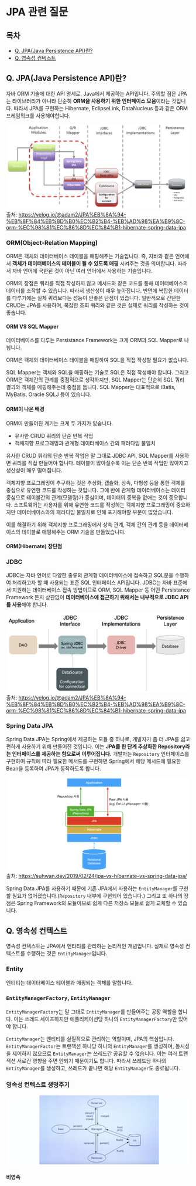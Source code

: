 # JPA 관련 질문

## 목차
- [Q. JPA(Java Persistence API)란?](#q-jpajava-persistence-api란)
- [Q. 영속성 컨텍스트](#q-영속성-컨텍스트)


## Q. JPA(Java Persistence API)란?
자바 ORM 기술에 대한 API 명세로, Java에서 제공하는 API입니다. 주의할 점은 JPA는 라이브러리가 아니라 단순히 **ORM을 사용하기 위한 인터페이스 모음**이라는 것입니다. 따라서 JPA를 구현하는 Hibernate, EclipseLink, DataNucleus 등과 같은 ORM 프레임워크를 사용해야합니다.

![JPA 모습](./images/jpa.png)
출처: <https://velog.io/@adam2/JPA%EB%8A%94-%EB%8F%84%EB%8D%B0%EC%B2%B4-%EB%AD%98%EA%B9%8C-orm-%EC%98%81%EC%86%8D%EC%84%B1-hibernate-spring-data-jpa>

### ORM(Object-Relation Mapping)
ORM은 객체와 데이터베이스 테이블을 매핑해주는 기술입니다. 즉, 자바와 같은 언어에서 **객체가 데이터베이스의 테이블이 될 수 있도록 매핑** 시켜주는 것을 의미합니다. 따라서 자바 언어에 국한된 것이 아닌 여러 언어에서 사용하는 기술입니다.

ORM의 장점은 쿼리를 직접 작성하지 않고 메서드와 같은 코드를 통해 데이터베이스의 데이터를 조작할 수 있습니다. 따라서 생산성이 매우 높아집니다. 반면에 복잡한 데이터를 다루기에는 실제 쿼리보다는 성능이 안좋은 단점이 있습니다. 일반적으로 간단한 CRUD는 JPA를 사용하며, 복잡한 조회 쿼리와 같은 것은 실제로 쿼리를 작성하는 것이 좋습니다.

#### ORM VS SQL Mapper
데이터베이스를 다루는 Persistance Framework는 크게 ORM과 SQL Mapper로 나뉩니다.

ORM은 객체와 데이터베이스 테이블을 매핑하여 SQL을 직접 작성할 필요가 없습니다.

SQL Mapper는 객체와 SQL을 매핑하는 기술로 SQL은 직접 작성해야 합니다. 그리고 ORM은 객체간의 관계를 중점적으로 생각하지만, SQL Mapper는 단순히 SQL 쿼리 결과와 객체를 매핑해주는데 중점을 둡니다. SQL Mapper는 대표적으로 iBatis, MyBatis, Oracle SQLJ 등이 있습니다.

#### ORM이 나온 배경
ORM이 만들어진 계기는 크게 두 가지가 있습니다.
- 유사한 CRUD 쿼리의 단순 반복 작업
- 객체지향 프로그래밍과 관계형 데이터베이스 간의 패러다임 불일치

유사한 CRUD 쿼리의 단순 반복 작업은 말 그대로 JDBC API, SQL Mapper를 사용하면 쿼리를 직접 만들어야 합니다. 테이블이 많아질수록 이는 단순 반복 작업만 많아지고 생산성이 매우 떨어집니다.

객체지향 프로그래밍이 추구하는 것은 추상화, 캡슐화, 상속, 다형성 등을 통한 객체를 중심으로 유연한 코드를 작성하는 것입니다. 그에 반에 관계형 데이터베이스는 데이터 중심으로 테이블간의 관계(모델링)가 중심이며, 데이터의 중복을 없애는 것이 중요합니다. 소프트웨어는 사용자를 위해 유연한 코드를 작성하는 객체지향 프로그래밍이 중요하지만 데이터베이스와의 패러다임 불일치로 인해 포기해야할 부분이 많았습니다.

이를 해결하기 위해 객체지향 프로그래밍에서 상속 관계, 객체 간의 관계 등을 데이터베이스의 테이블로 매핑해주는 ORM 기술을 만들었습니다.

#### ORM(Hibernate) 장단점


### JDBC
JDBC는 자바 언어로 다양한 종류의 관계형 데이터베이스에 접속하고 SQL문을 수행하여 처리하고자 할 때 사용되는 표준 SQL 인터페이스 API입니다. JDBC는 자바 표준에서 지원하는 데이터베이스 접속 방법이므로 ORM, SQL Mapper 등 어떤 Persistance Framework 든지 상관없이 **데이터베이스에 접근하기 위해서는 내부적으로 JDBC API를 사용**해야 합니다.

![JDBC 과정](./images/jdbc.png)
출처: <https://velog.io/@adam2/JPA%EB%8A%94-%EB%8F%84%EB%8D%B0%EC%B2%B4-%EB%AD%98%EA%B9%8C-orm-%EC%98%81%EC%86%8D%EC%84%B1-hibernate-spring-data-jpa>

### Spring Data JPA
Spring Data JPA는 Spring에서 제공하는 모듈 중 하나로, 개발자가 좀 더 JPA를 쉽고 편하게 사용하기 위해 만들어진 것입니다. 이는 **JPA를 한 단계 추상화한 Repository라는 인터페이스를 제공하는 함으로써 이루어집니다.** 개발자는 `Repository` 인터페이스를 구현하여 규칙에 따라 필요한 메서드를 구현하면 Spring에서 해당 메서드에 필요한 Bean을 등록하여 JPA가 동작하도록 합니다.

![스프링 부트에서 JPA 모습](./images/spring_boot_jpa_structure.png)
출처: <https://suhwan.dev/2019/02/24/jpa-vs-hibernate-vs-spring-data-jpa/>

Spring Data JPA를 사용하기 때문에 기존 JPA에서 사용하는 `EntityManager`를 구현할 필요가 없어졌습니다.(`Repository` 내부에 구현되어 있습니다.) 그리고 또 하나의 장점은 Spring Framework의 모듈이므로 쉽게 다른 저장소 모듈로 쉽게 교체할 수 있습니다.


## Q. 영속성 컨텍스트
영속성 컨텍스트는 JPA에서 엔티티를 관리하는 논리적인 개념입니다. 실제로 영속성 컨텍스트를 수행하는 것은 `EntityManager`입니다.

### Entity
엔티티는 데이터베이스 테이블과 매핑되는 객체를 말합니다.

### `EntityManagerFactory`, `EntityManager`
`EntityManagerFactory`는 말 그대로 `EntityManager`를 만들어주는 공장 역할을 합니다. 이는 쓰레드 세이프하지만 애플리케이션당 하나의 `EntityManagerFactory`만 있어야 합니다.

`EntityManager`는 엔티티를 실질적으로 관리하는 역할이며, JPA의 핵심입니다. `EntityManagerFactor`는 트랜잭션 하나당 하나의 `EntityManager`를 생성하며, 동시성을 제어하지 않으므로 `EntityManager`는 쓰레드간 공유할 수 없습니다. 이는 여러 트랜잭션 서로간 영향을 주면 안되기 때문이기도 합니다. 따라서 쓰레드당 하나의 `EntityManager`를 생성하고, 쓰레드가 끝나면 해당 `EntityManager`도 종료됩니다.

### 영속성 컨텍스트 생명주기

![영속성 컨텍스트 생명주기](./images/persistance_context_lifecycle.png)

#### 비영속

